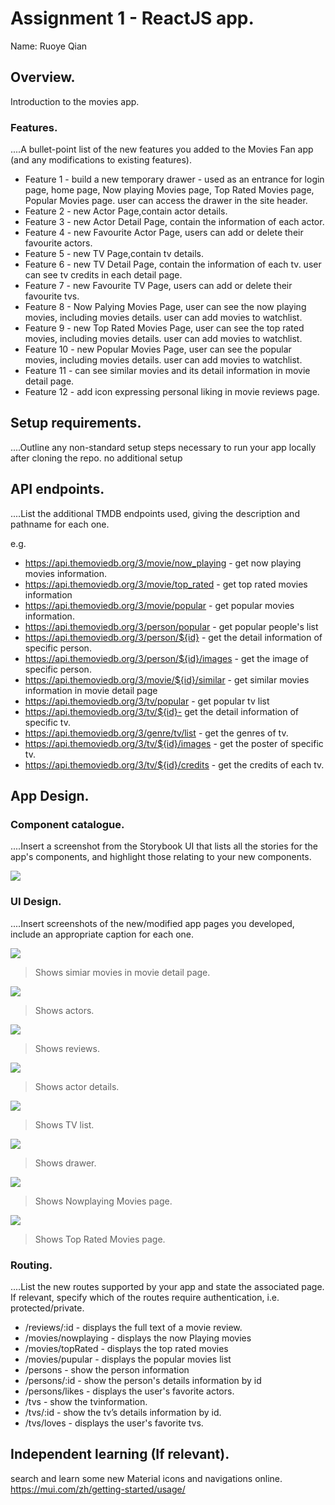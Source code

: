 # Assignment 1 - ReactJS app.

Name: Ruoye Qian

## Overview.

Introduction to the movies app.

### Features.
....A bullet-point list of the new features you added to the Movies Fan app (and any modifications to existing features).
 
+ Feature 1 - build a new temporary drawer - used as an entrance for login page, home page, Now playing Movies page, Top Rated Movies page, Popular Movies page. user can access the drawer in the site header.
+ Feature 2 - new Actor Page,contain actor details.
+ Feature 3 - new Actor Detail Page, contain the information of each actor.
+ Feature 4 - new Favourite Actor Page, users can add or delete their favourite actors.
+ Feature 5 - new TV Page,contain tv details.
+ Feature 6 - new TV Detail Page, contain the information of each tv. user can see tv credits in each detail page.
+ Feature 7 - new Favourite TV Page, users can add or delete their favourite tvs.
+ Feature 8 - Now Palying Movies Page, user can see the now playing movies, including movies details. user can add movies to watchlist.
+ Feature 9 - new Top Rated Movies Page, user can see the top rated movies, including movies details. user can add movies to watchlist.
+ Feature 10 - new Popular Movies Page, user can see the popular movies, including movies details. user can add movies to watchlist.
+ Feature 11 - can see similar movies and its detail information in movie detail page.
+ Feature 12 - add icon expressing personal liking in movie reviews page.

## Setup requirements.
....Outline any non-standard setup steps necessary to run your app locally after cloning the repo.
no additional setup


## API endpoints.
....List the additional TMDB endpoints used, giving the description and pathname for each one. 

e.g.
+ https://api.themoviedb.org/3/movie/now_playing - get now playing movies information.
+ https://api.themoviedb.org/3/movie/top_rated - get top rated movies information
+ https://api.themoviedb.org/3/movie/popular -  get popular movies information.
+ https://api.themoviedb.org/3/person/popular - get popular people's list
+ https://api.themoviedb.org/3/person/${id} - get the detail information of specific person.
+ https://api.themoviedb.org/3/person/${id}/images - get the image of specific person.
+ https://api.themoviedb.org/3/movie/${id}/similar - get similar movies information in movie detail page
+ https://api.themoviedb.org/3/tv/popular - get popular tv list
+ https://api.themoviedb.org/3/tv/${id}- get the detail information of specific tv.
+ https://api.themoviedb.org/3/genre/tv/list - get the genres of tv.
+ https://api.themoviedb.org/3/tv/${id}/images - get the poster of specific tv.
+ https://api.themoviedb.org/3/tv/${id}/credits - get the credits of each tv.


## App Design.

### Component catalogue.
....Insert a screenshot from the Storybook UI that lists all the stories for the app's components, and highlight those relating to your new components.

![](./images/storybook.png)



### UI Design.
....Insert screenshots of the new/modified app pages you developed, include an appropriate caption for each one.

![ ](./images/similarMovie.ipg)

>Shows simiar movies in movie detail page.

![ ](./images/actor.ipg)

>Shows actors.

![ ](./images/review.ipg)

>Shows reviews.

![ ](./images/actorDetails.ipg)

>Shows actor details.

![ ](./images/TV.ipg)

>Shows TV list.

![ ](./images/drawer.ipg)

>Shows drawer.

![ ](./images/nowplaying.ipg)

>Shows Nowplaying Movies page.

![ ](./images/topRated.ipg)

>Shows Top Rated Movies page.





### Routing.
....List the new routes supported by your app and state the associated page. If relevant, specify which of the routes require authentication, i.e. protected/private.

+ /reviews/:id - displays the full text of a movie review.
+ /movies/nowplaying - displays the now Playing movies
+ /movies/topRated - displays the top rated movies
+ /movies/pupular - displays the popular movies list
+ /persons - show the person information
+ /persons/:id - show the person's details information by id
+ /persons/likes - displays the user's favorite actors.
+ /tvs - show the tvinformation.
+ /tvs/:id - show the tv’s details information by id.
+ /tvs/loves - displays the user's favorite tvs.

## Independent learning (If relevant).

search and learn some new Material icons and navigations online.
https://mui.com/zh/getting-started/usage/
